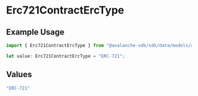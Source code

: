 # Erc721ContractErcType

## Example Usage

```typescript
import { Erc721ContractErcType } from "@avalanche-sdk/sdk/data/models/components";

let value: Erc721ContractErcType = "ERC-721";
```

## Values

```typescript
"ERC-721"
```